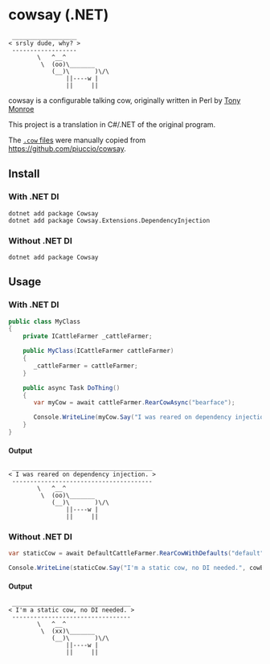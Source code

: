 # cowsay (.NET)

````
 __________________
< srsly dude, why? >
 ------------------
        \   ^__^
         \  (oo)\_______
            (__)\       )\/\
                ||----w |
                ||     ||
````

cowsay is a configurable talking cow, originally written in Perl by [Tony Monroe](https://github.com/tnalpgge/rank-amateur-cowsay)

This project is a translation in C#/.NET of the original program.

The [`.cow` files](Cowsay/Cows) were manually copied from https://github.com/piuccio/cowsay.

## Install

### With .NET DI
```
dotnet add package Cowsay
dotnet add package Cowsay.Extensions.DependencyInjection
```

### Without .NET DI
```
dotnet add package Cowsay
```

## Usage

### With .NET DI
```C#
public class MyClass
{
    private ICattleFarmer _cattleFarmer;

    public MyClass(ICattleFarmer cattleFarmer)
    {
       _cattleFarmer = cattleFarmer;
    }

    public async Task DoThing()
    {
       var myCow = await cattleFarmer.RearCowAsync("bearface");

       Console.WriteLine(myCow.Say("I was reared on dependency injection.");
    }
}
```

#### Output
```
 _______________________________________
< I was reared on dependency injection. >
 ---------------------------------------
        \   ^__^
         \  (oo)\_______
            (__)\       )\/\
                ||----w |
                ||     ||
```

### Without .NET DI
```C#
var staticCow = await DefaultCattleFarmer.RearCowWithDefaults("default");

Console.WriteLine(staticCow.Say("I'm a static cow, no DI needed.", cowEyes: "xx"));
```

#### Output
```
 _________________________________
< I'm a static cow, no DI needed. >
 ---------------------------------
        \   ^__^
         \  (xx)\_______
            (__)\       )\/\
                ||----w |
                ||     ||
```
